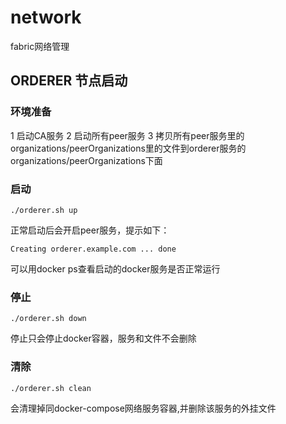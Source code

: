 # network

fabric网络管理

## ORDERER 节点启动

### 环境准备
1 启动CA服务
2 启动所有peer服务 
3 拷贝所有peer服务里的organizations/peerOrganizations里的文件到orderer服务的organizations/peerOrganizations下面

### 启动
```
./orderer.sh up
```
正常启动后会开启peer服务，提示如下：
```
Creating orderer.example.com ... done
```
可以用docker ps查看启动的docker服务是否正常运行

### 停止
```
./orderer.sh down
```
停止只会停止docker容器，服务和文件不会删除


### 清除
```
./orderer.sh clean
```
会清理掉同docker-compose网络服务容器,并删除该服务的外挂文件
